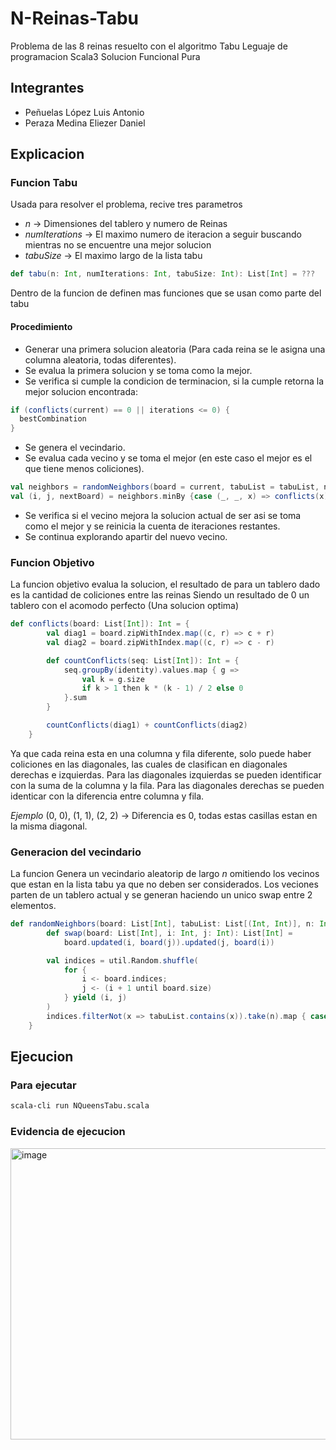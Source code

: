 # N-Reinas-Tabu
Problema de las 8 reinas resuelto con el algoritmo Tabu
Leguaje de programacion Scala3
Solucion Funcional Pura

## Integrantes
- Peñuelas López Luis Antonio
- Peraza Medina Eliezer Daniel

## Explicacion

### Funcion Tabu
Usada para resolver el problema, recive tres parametros
- *n* -> Dimensiones del tablero y numero de Reinas
- *numIterations* -> El maximo numero de iteracion a seguir buscando mientras no se encuentre una mejor solucion
- *tabuSize* -> El maximo largo de la lista tabu

``` Scala
def tabu(n: Int, numIterations: Int, tabuSize: Int): List[Int] = ???

```

Dentro de la funcion de definen mas funciones que se usan como parte del tabu

#### Procedimiento
- Generar una primera solucion aleatoria (Para cada reina se le asigna una columna aleatoria, todas diferentes).
- Se evalua la primera solucion y se toma como la mejor.
- Se verifica si cumple la condicion de terminacion, si la cumple retorna la mejor solucion encontrada:
``` Scala
if (conflicts(current) == 0 || iterations <= 0) {
  bestCombination
}
```
- Se genera el vecindario.
- Se evalua cada vecino y se toma el mejor (en este caso el mejor es el que tiene menos coliciones).
``` Scala
val neighbors = randomNeighbors(board = current, tabuList = tabuList, n = n)
val (i, j, nextBoard) = neighbors.minBy {case (_, _, x) => conflicts(x)}
```
- Se verifica si el vecino mejora la solucion actual de ser asi se toma como el mejor y se reinicia la cuenta de iteraciones restantes.
- Se continua explorando apartir del nuevo vecino. 

### Funcion Objetivo
La funcion objetivo evalua la solucion, el resultado de para un tablero dado es la cantidad de coliciones entre las reinas
Siendo un resultado de 0 un tablero con el acomodo perfecto (Una solucion optima)

``` Scala
def conflicts(board: List[Int]): Int = {
        val diag1 = board.zipWithIndex.map((c, r) => c + r)
        val diag2 = board.zipWithIndex.map((c, r) => c - r)

        def countConflicts(seq: List[Int]): Int = {
            seq.groupBy(identity).values.map { g =>
                val k = g.size
                if k > 1 then k * (k - 1) / 2 else 0
            }.sum
        }

        countConflicts(diag1) + countConflicts(diag2)
    }
```
Ya que cada reina esta en una columna y fila diferente, solo puede haber coliciones en las diagonales, las cuales de clasifican en diagonales derechas e izquierdas.
Para las diagonales izquierdas se pueden identificar con la suma de la columna y la fila.
Para las diagonales derechas se pueden identicar con la diferencia entre columna y fila.

*Ejemplo*
(0, 0), (1, 1), (2, 2) -> Diferencia es 0, todas estas casillas estan en la misma diagonal.

### Generacion del vecindario

La funcion Genera un vecindario aleatorip de largo *n* omitiendo los vecinos que estan en la lista tabu ya que no deben ser considerados.
Los veciones parten de un tablero actual y se generan haciendo un unico swap entre 2 elementos.

``` Scala
def randomNeighbors(board: List[Int], tabuList: List[(Int, Int)], n: Int): List[(Int, Int, List[Int])] = {
        def swap(board: List[Int], i: Int, j: Int): List[Int] =
            board.updated(i, board(j)).updated(j, board(i))

        val indices = util.Random.shuffle(
            for {
                i <- board.indices; 
                j <- (i + 1 until board.size) 
            } yield (i, j)
        )
        indices.filterNot(x => tabuList.contains(x)).take(n).map { case (i, j) => (i, j, swap(board, i, j)) }.toList
    }
```

## Ejecucion

### Para ejecutar
``` bash
scala-cli run NQueensTabu.scala
```

### Evidencia de ejecucion
<img width="630" height="466" alt="image" src="https://github.com/user-attachments/assets/bf36071f-cc43-4637-9622-5b1ed881fe7f" />
